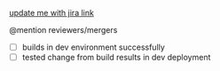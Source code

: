[update me with jira link](https://jira.cwp.pnp-hcl.com/)

@mention reviewers/mergers
- [ ] builds in dev environment successfully
- [ ] tested change from build results in dev deployment
